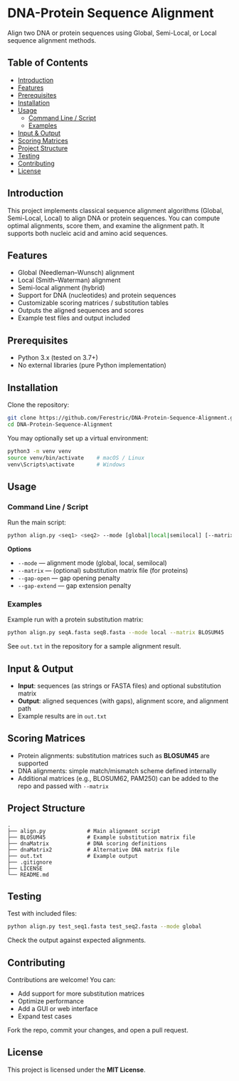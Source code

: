 # DNA-Protein Sequence Alignment

Align two DNA or protein sequences using Global, Semi-Local, or Local sequence alignment methods.

## Table of Contents
- [Introduction](#introduction)
- [Features](#features)
- [Prerequisites](#prerequisites)
- [Installation](#installation)
- [Usage](#usage)
  - [Command Line / Script](#command-line--script)
  - [Examples](#examples)
- [Input & Output](#input--output)
- [Scoring Matrices](#scoring-matrices)
- [Project Structure](#project-structure)
- [Testing](#testing)
- [Contributing](#contributing)
- [License](#license)

## Introduction
This project implements classical sequence alignment algorithms (Global, Semi-Local, Local) to align DNA or protein sequences. You can compute optimal alignments, score them, and examine the alignment path. It supports both nucleic acid and amino acid sequences.

## Features
- Global (Needleman–Wunsch) alignment  
- Local (Smith–Waterman) alignment  
- Semi-local alignment (hybrid)  
- Support for DNA (nucleotides) and protein sequences  
- Customizable scoring matrices / substitution tables  
- Outputs the aligned sequences and scores  
- Example test files and output included  

## Prerequisites
- Python 3.x (tested on 3.7+)  
- No external libraries (pure Python implementation)  

## Installation
Clone the repository:
```bash
git clone https://github.com/Ferestric/DNA-Protein-Sequence-Alignment.git
cd DNA-Protein-Sequence-Alignment
```

You may optionally set up a virtual environment:
```bash
python3 -m venv venv
source venv/bin/activate    # macOS / Linux
venv\Scripts\activate       # Windows
```

## Usage

### Command Line / Script
Run the main script:
```bash
python align.py <seq1> <seq2> --mode [global|local|semilocal] [--matrix MATRIX_FILE] [--gap-open GO] [--gap-extend GE]
```

**Options**
- `--mode` — alignment mode (global, local, semilocal)  
- `--matrix` — (optional) substitution matrix file (for proteins)  
- `--gap-open` — gap opening penalty  
- `--gap-extend` — gap extension penalty  

### Examples
Example run with a protein substitution matrix:
```bash
python align.py seqA.fasta seqB.fasta --mode local --matrix BLOSUM45
```

See `out.txt` in the repository for a sample alignment result.

## Input & Output
- **Input**: sequences (as strings or FASTA files) and optional substitution matrix  
- **Output**: aligned sequences (with gaps), alignment score, and alignment path  
- Example results are in `out.txt`  

## Scoring Matrices
- Protein alignments: substitution matrices such as **BLOSUM45** are supported  
- DNA alignments: simple match/mismatch scheme defined internally  
- Additional matrices (e.g., BLOSUM62, PAM250) can be added to the repo and passed with `--matrix`  

## Project Structure
```
.
├── align.py             # Main alignment script
├── BLOSUM45             # Example substitution matrix file
├── dnaMatrix            # DNA scoring definitions
├── dnaMatrix2           # Alternative DNA matrix file
├── out.txt              # Example output
├── .gitignore
├── LICENSE
└── README.md
```

## Testing
Test with included files:
```bash
python align.py test_seq1.fasta test_seq2.fasta --mode global
```

Check the output against expected alignments.

## Contributing
Contributions are welcome! You can:
- Add support for more substitution matrices  
- Optimize performance  
- Add a GUI or web interface  
- Expand test cases  

Fork the repo, commit your changes, and open a pull request.

## License
This project is licensed under the **MIT License**.

